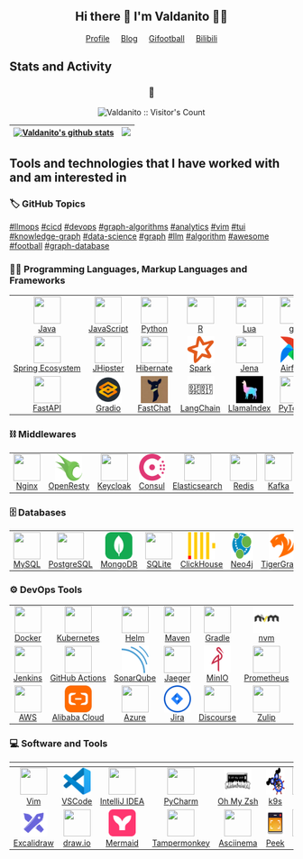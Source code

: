<!-- 
<style>
    ul {
        display: flex;
        justify-content: center;
        list-style-type: none;
        text-align: center;
        align-items: center;
        padding: 0;
        margin: 0;
    }

    li {
        display: inline-block;
        margin: 0 10px;
    }

    a {
        color: inherit;
        text-decoration: none;
        text-align: center;
    }

    a:hover {
        text-decoration: none;
    }

    td {
        text-align: center;
        width: 96px;
        white-space: nowrap;
    }

    td img {
        width: 48px;
        height: 48px;
    }
</style> 
-->

<div>
    <h2 style="text-align: center;"> Hi there 👋 I'm Valdanito 👨‍💻 </h2>
</div>
<div style="text-align: center; text-decoration: center;">
    <ul style="display: flex; justify-content: center; list-style-type: none; text-align: center; align-items: center; padding: 0; margin: 0;">
        <li style="display: inline-block; margin: 0 10px;">
            <a style="color: inherit; display: flex; flex-direction: column; align-items: center; text-align: center;" href="https://github.com/Valdanitooooo" target="_blank">
                <span class="icon-name">Profile</span>
            </a>
        </li>
        <li style="display: inline-block; margin: 0 10px;">
            <a style="color: inherit; display: flex; flex-direction: column; align-items: center; text-align: center;" href="https://github.com/Valdanitooooo/knowledge-hub/discussions" target="_blank">
                <span class="icon-name">Blog</span>
            </a>
        </li>
        <li style="display: inline-block; margin: 0 10px;">
            <a style="color: inherit; display: flex; flex-direction: column; align-items: center; text-align: center;" href="https://valdanito.cn/gifootball/" target="_blank">
                <span class="icon-name">Gifootball</span>
            </a>
        </li>
        <li style="display: inline-block; margin: 0 10px;">
            <a style="color: inherit; display: flex; flex-direction: column; align-items: center; text-align: center;" href="https://space.bilibili.com/662844951" target="_blank">
                <span class="icon-name">Bilibili</span>
            </a>
        </li>
    </ul>
</div>


<h2>Stats and Activity</h2>
<h3 style="text-align: center;">👀</h3>
<div style="text-align: center;"><img src="https://profile-counter.glitch.me/{Valdanitooooo}/count.svg"
        alt="Valdanito :: Visitor's Count" /></div>

| <a href="https://github.com/anuraghazra/github-readme-stats"><img src="https://github-readme-stats.vercel.app/api?username=Valdanitooooo&theme=transparent&show_icons=true&include_all_commits=true&count_private=true&hide_border=true&line_height=20&bg_color=00000000" alt="Valdanito's github stats" /></a> | <a href="https://github.com/anuraghazra/github-readme-stats"><img src="https://github-readme-stats.vercel.app/api/top-langs/?username=Valdanitooooo&theme=transparent&layout=compact&hide_border=true&bg_color=00000000" /></a>|
| ------------- | ------------- |

<h2>Tools and technologies that I have worked with and am interested in</h2>

<h3>🏷️ GitHub Topics</h3>

[#llmops](https://github.com/topics/llmops)
[#cicd](https://github.com/topics/cicd)
[#devops](https://github.com/topics/devops)
[#graph-algorithms](https://github.com/topics/graph-algorithms)
[#analytics](https://github.com/topics/analytics)
[#vim](https://github.com/topics/vim)
[#tui](https://github.com/topics/tui)
[#knowledge-graph](https://github.com/topics/knowledge-graph)
[#data-science](https://github.com/topics/data-science)
[#graph](https://github.com/topics/graph)
[#llm](https://github.com/topics/llm)
[#algorithm](https://github.com/topics/algorithm)
[#awesome](https://github.com/topics/awesome)
[#football](https://github.com/topics/football)
[#graph-database](https://github.com/topics/graph-database)

<h3>👨‍💻 Programming Languages, Markup Languages and Frameworks</h3>
<table>
    <tr>
        <td style="width: 96px;">
            <a style="color: inherit; display: flex; flex-direction: column; align-items: center; text-align: center;" href="https://www.java.com/" target="_blank">
                <img style="width: 48px; height: 48px; margin: 0 auto;" src="https://techstack-generator.vercel.app/java-icon.svg" />
                <div style="text-align: center; white-space: nowrap;">Java</div>
            </a>
        </td>
        <td style="width: 96px;">
            <a style="color: inherit; display: flex; flex-direction: column; align-items: center; text-align: center;" href="https://www.javascript.com/" target="_blank">
                <img style="width: 48px; height: 48px; margin: 0 auto;" src="https://skillicons.dev/icons?theme=light&i=js" />
                <div style="text-align: center; white-space: nowrap;">JavaScript</div>
            </a>
        </td>
        <td style="width: 96px;">
            <a style="color: inherit; display: flex; flex-direction: column; align-items: center; text-align: center;" href="https://www.python.org/" target="_blank">
                <img style="width: 48px; height: 48px; margin: 0 auto;" src="https://techstack-generator.vercel.app/python-icon.svg" />
                <div style="text-align: center; white-space: nowrap;">Python</div>
            </a>
        </td>
        <td style="width: 96px;">
            <a style="color: inherit; display: flex; flex-direction: column; align-items: center; text-align: center;" href="https://www.r-project.org/" target="_blank">
                <img style="width: 48px; height: 48px; margin: 0 auto;" src="https://skillicons.dev/icons?theme=light&i=r" />
                <div style="text-align: center; white-space: nowrap;">R</div>
            </a>
        </td>
        <td style="width: 96px;">
            <a style="color: inherit; display: flex; flex-direction: column; align-items: center; text-align: center;" href="https://www.lua.org/" target="_blank">
                <img style="width: 48px; height: 48px; margin: 0 auto;" src="https://www.lua.org/images/lua30.gif" />
                <div style="text-align: center; white-space: nowrap;">Lua</div>
            </a>
        </td>
        <td style="width: 96px;">
            <a style="color: inherit; display: flex; flex-direction: column; align-items: center; text-align: center;" href="https://github.com/golang/go" target="_blank">
                <img style="width: 48px; height: 48px; margin: 0 auto;" src="https://skillicons.dev/icons?theme=light&i=go" />
                <div style="text-align: center; white-space: nowrap;">go</div>
            </a>
        </td>
        <td style="width: 96px;">
            <a style="color: inherit; display: flex; flex-direction: column; align-items: center; text-align: center;" href="https://www.w3.org/TR/rdf-schema/" target="_blank">
                <img style="width: 48px; height: 48px; margin: 0 auto;" src="https://raw.githubusercontent.com/cygri/rdf-logos/master/svg/rdf.svg" />
                <div style="text-align: center; white-space: nowrap;">RDF</div>
            </a>
        </td>
        <td style="width: 96px;">
            <a style="color: inherit; display: flex; flex-direction: column; align-items: center; text-align: center;" href="https://graphql.org/" target="_blank">
                <img style="width: 48px; height: 48px; margin: 0 auto;" src="https://techstack-generator.vercel.app/graphql-icon.svg" />
                <div style="text-align: center; white-space: nowrap;">GraphQL</div>
            </a>
        </td>
        <td style="width: 96px;">
            <a style="color: inherit; display: flex; flex-direction: column; align-items: center; text-align: center;" href="https://www.gnu.org/software/bash/" target="_blank">
                <img style="width: 48px; height: 48px; margin: 0 auto;" src="https://skillicons.dev/icons?theme=light&i=bash" />
                <div style="text-align: center; white-space: nowrap;">Bash</div>
            </a>
        </td>
    </tr>
    <tr>
        <td style="width: 96px;">
            <a style="color: inherit; display: flex; flex-direction: column; align-items: center; text-align: center;" href="https://spring.io/" target="_blank">
                <img style="width: 48px; height: 48px; margin: 0 auto;" src="https://spring.io/img/spring.svg" />
                <div style="text-align: center; white-space: nowrap;">Spring Ecosystem</div>
            </a>
        </td>
        <td style="width: 96px;">
            <a style="color: inherit; display: flex; flex-direction: column; align-items: center; text-align: center;" href="https://github.com/jhipster/generator-jhipster" target="_blank">
                <img style="width: 48px; height: 48px; margin: 0 auto;" src="https://www.jhipster.tech/images/logo/logo-jhipster.svg" />
                <div style="text-align: center; white-space: nowrap;">JHipster</div>
            </a>
        </td>
        <td style="width: 96px;">
            <a style="color: inherit; display: flex; flex-direction: column; align-items: center; text-align: center;" href="https://hibernate.org/" target="_blank">
                <img style="width: 48px; height: 48px; margin: 0 auto;" src="https://skillicons.dev/icons?theme=light&i=hibernate" />
                <div style="text-align: center; white-space: nowrap;">Hibernate</div>
            </a>
        </td>
        <td style="width: 96px;">
            <a style="color: inherit; display: flex; flex-direction: column; align-items: center; text-align: center;" href="https://github.com/apache/spark" target="_blank">
                <img style="width: 48px; height: 48px; margin: 0 auto;" src="https://raw.githubusercontent.com/Valdanitooooo/Valdanitooooo/main/public/icons/apache_spark_logo.svg" />
                <div style="text-align: center; white-space: nowrap;">Spark</div>
            </a>
        </td>
        <td style="width: 96px;">
            <a style="color: inherit; display: flex; flex-direction: column; align-items: center; text-align: center;" href="https://github.com/apache/jena" target="_blank">
                <img style="width: 48px; height: 48px; margin: 0 auto;" src="https://raw.githubusercontent.com/apache/jena-site/main/static/images/jena-logo-icon.svg" />
                <div style="text-align: center; white-space: nowrap;">Jena</div>
            </a>
        </td>
        <td style="width: 96px;">
            <a style="color: inherit; display: flex; flex-direction: column; align-items: center; text-align: center;" href="https://github.com/apache/airflow" target="_blank">
                <img style="width: 48px; height: 48px; margin: 0 auto;" src="https://raw.githubusercontent.com/apache/airflow/main/docs/apache-airflow/img/logos/airflow_64x64_emoji_transparent.png" />
                <div style="text-align: center; white-space: nowrap;">Airflow</div>
            </a>
        </td>
        <td style="width: 96px;">
            <a style="color: inherit; display: flex; flex-direction: column; align-items: center; text-align: center;" href="https://github.com/nodejs/node" target="_blank">
                <img style="width: 48px; height: 48px; margin: 0 auto;" src="https://skillicons.dev/icons?theme=light&i=nodejs" />
                <div style="text-align: center; white-space: nowrap;">Node.js</div>
            </a>
        </td>
        <td style="width: 96px;">
            <a style="color: inherit; display: flex; flex-direction: column; align-items: center; text-align: center;" href="https://github.com/node-red/node-red" target="_blank">
                <img style="width: 48px; height: 48px; margin: 0 auto;" src="https://nodered.org/about/resources/media/node-red-icon.svg" />
                <div style="text-align: center; white-space: nowrap;">Node-RED</div>
            </a>
        </td>
        <td style="width: 96px;">
            <a style="color: inherit; display: flex; flex-direction: column; align-items: center; text-align: center;" href="https://github.com/rstudio/shiny" target="_blank">
                <img style="width: 48px; height: 48px; margin: 0 auto;" src="https://raw.githubusercontent.com/Valdanitooooo/Valdanitooooo/main/public/icons/shiny-icon.png" />
                <div style="text-align: center; white-space: nowrap;">Shiny</div>
            </a>
        </td>
    </tr>
    <tr>
        <td style="width: 96px;">
            <a style="color: inherit; display: flex; flex-direction: column; align-items: center; text-align: center;" href="https://github.com/tiangolo/fastapi" target="_blank">
                <img style="width: 48px; height: 48px; margin: 0 auto;" src="https://skillicons.dev/icons?theme=light&i=fastapi" />
                <div style="text-align: center; white-space: nowrap;">FastAPI</div>
            </a>
        </td>
        <td style="width: 96px;">
            <a style="color: inherit; display: flex; flex-direction: column; align-items: center; text-align: center;" href="https://github.com/gradio-app/gradio" target="_blank">
                <img style="width: 48px; height: 48px; margin: 0 auto;" src="https://raw.githubusercontent.com/Valdanitooooo/Valdanitooooo/main/public/icons/gradio.svg" />
                <div style="text-align: center; white-space: nowrap;">Gradio</div>
            </a>
        </td>
        <td style="width: 96px;">
            <a style="color: inherit; display: flex; flex-direction: column; align-items: center; text-align: center;" href="https://github.com/lm-sys/FastChat" target="_blank">
                <img style="width: 48px; height: 48px; margin: 0 auto;" src="https://raw.githubusercontent.com/Valdanitooooo/Valdanitooooo/main/public/icons/vicuna_logo.jpeg" />
                <div style="text-align: center; white-space: nowrap;">FastChat</div>
            </a>
        </td>
        <td style="width: 96px;">
            <a style="color: inherit; display: flex; flex-direction: column; align-items: center; text-align: center;" href="https://github.com/langchain-ai/langchain" target="_blank">
                <img style="width: 48px; height: 48px; margin: 0 auto;" src="https://raw.githubusercontent.com/Valdanitooooo/Valdanitooooo/main/public/icons/langchain.svg" />
                <div style="text-align: center; white-space: nowrap;">LangChain</div>
            </a>
        </td>
        <td style="width: 96px;">
            <a style="color: inherit; display: flex; flex-direction: column; align-items: center; text-align: center;" href="https://github.com/run-llama/llama_index" target="_blank">
                <img style="width: 48px; height: 48px; margin: 0 auto;" src="https://raw.githubusercontent.com/Valdanitooooo/Valdanitooooo/main/public/icons/llamaindex.png" />
                <div style="text-align: center; white-space: nowrap;">LlamaIndex</div>
            </a>
        </td>
        <td style="width: 96px;">
            <a style="color: inherit; display: flex; flex-direction: column; align-items: center; text-align: center;" href="https://github.com/pytorch/pytorch" target="_blank">
                <img style="width: 48px; height: 48px; margin: 0 auto;" src="https://skillicons.dev/icons?theme=light&i=pytorch" />
                <div style="text-align: center; white-space: nowrap;">PyTorch</div>
            </a>
        </td>
        <td style="width: 96px;">
            <a style="color: inherit; display: flex; flex-direction: column; align-items: center; text-align: center;" href="https://github.com/huggingface/transformers" target="_blank">
                <img style="width: 48px; height: 48px; margin: 0 auto;" src="https://huggingface.co/datasets/huggingface/brand-assets/resolve/main/hf-logo.svg" />
                <div style="text-align: center; white-space: nowrap;">Transformers</div>
            </a>
        </td>
        <td style="width: 96px;">
            <a style="color: inherit; display: flex; flex-direction: column; align-items: center; text-align: center;" href="https://github.com/microsoft/DeepSpeed" target="_blank">
                <img style="width: 48px; height: 48px; margin: 0 auto;" src="https://raw.githubusercontent.com/Valdanitooooo/Valdanitooooo/main/public/icons/deepspeed.jpg" />
                <div style="text-align: center; white-space: nowrap;">DeepSpeed</div>
            </a>
        </td>
    </tr>
</table>

<h3>⛓️ Middlewares</h3>
<table>
    <tr>
        <td style="width: 96px;">
            <a style="color: inherit; display: flex; flex-direction: column; align-items: center; text-align: center;" href="https://www.nginx.com/" target="_blank">
                <img style="width: 48px; height: 48px; margin: 0 auto;" src="https://techstack-generator.vercel.app/nginx-icon.svg" />
                <div style="text-align: center; white-space: nowrap;">Nginx</div>
            </a>
        </td>
        <td style="width: 96px;">
            <a style="color: inherit; display: flex; flex-direction: column; align-items: center; text-align: center;" href="https://github.com/openresty/openresty" target="_blank">
                <img style="width: 48px; height: 48px; margin: 0 auto;" src="https://raw.githubusercontent.com/Valdanitooooo/Valdanitooooo/main/public/icons/openresty.svg" />
                <div style="text-align: center; white-space: nowrap;">OpenResty</div>
            </a>
        </td>
        <td style="width: 96px;">
            <a style="color: inherit; display: flex; flex-direction: column; align-items: center; text-align: center;" href="https://github.com/keycloak/keycloak" target="_blank">
                <img style="width: 48px; height: 48px; margin: 0 auto;" src="https://www.keycloak.org/resources/images/icon.svg" />
                <div style="text-align: center; white-space: nowrap;">Keycloak</div>
            </a>
        </td>
        <td style="width: 96px;">
            <a style="color: inherit; display: flex; flex-direction: column; align-items: center; text-align: center;" href="https://github.com/hashicorp/consul" target="_blank">
                <img style="width: 48px; height: 48px; margin: 0 auto;" src="https://raw.githubusercontent.com/hashicorp/consul/main/website/public/img/logo.svg" />
                <div style="text-align: center; white-space: nowrap;">Consul</div>
            </a>
        </td>
        <td style="width: 96px;">
            <a style="color: inherit; display: flex; flex-direction: column; align-items: center; text-align: center;" href="https://github.com/elastic/elasticsearch" target="_blank">
                <img style="width: 48px; height: 48px; margin: 0 auto;" src="https://skillicons.dev/icons?theme=light&i=elasticsearch" />
                <div style="text-align: center; white-space: nowrap;">Elasticsearch</div>
            </a>
        </td>
        <td style="width: 96px;">
            <a style="color: inherit; display: flex; flex-direction: column; align-items: center; text-align: center;" href="https://github.com/redis/redis" target="_blank">
                <img style="width: 48px; height: 48px; margin: 0 auto;" src="https://skillicons.dev/icons?theme=light&i=redis" />
                <div style="text-align: center; white-space: nowrap;">Redis</div>
            </a>
        </td>
        <td style="width: 96px;">
            <a style="color: inherit; display: flex; flex-direction: column; align-items: center; text-align: center;" href="https://kafka.apache.org/" target="_blank">
                <img style="width: 48px; height: 48px; margin: 0 auto;" src="https://skillicons.dev/icons?theme=light&i=kafka" />
                <div style="text-align: center; white-space: nowrap;">Kafka</div>
            </a>
        </td>
        <td style="width: 96px;">
            <a style="color: inherit; display: flex; flex-direction: column; align-items: center; text-align: center;" href="https://github.com/rabbitmq/rabbitmq-server" target="_blank">
                <img style="width: 48px; height: 48px; margin: 0 auto;" src="https://skillicons.dev/icons?theme=light&i=rabbitmq" />
                <div style="text-align: center; white-space: nowrap;">RabbitMQ</div>
            </a>
        </td>
        <td style="width: 96px;">
            <a style="color: inherit; display: flex; flex-direction: column; align-items: center; text-align: center;" href="https://github.com/alibaba/canal" target="_blank">
                <img style="width: 48px; height: 48px; margin: 0 auto;" src="https://raw.githubusercontent.com/alibaba/canal/master/logo.png" />
                <div style="text-align: center; white-space: nowrap;">Canal</div>
            </a>
        </td>
    </tr>
</table>

<h3>🗄️ Databases</h3>
<table>
    <tr>
        <td style="width: 96px;">
            <a style="color: inherit; display: flex; flex-direction: column; align-items: center; text-align: center;" href="https://www.mysql.com/" target="_blank">
                <img style="width: 48px; height: 48px; margin: 0 auto;" src="https://techstack-generator.vercel.app/mysql-icon.svg" />
                <div style="text-align: center; white-space: nowrap;">MySQL</div>
            </a>
        </td>
        <td style="width: 96px;">
            <a style="color: inherit; display: flex; flex-direction: column; align-items: center; text-align: center;" href="https://www.postgresql.org/" target="_blank">
                <img style="width: 48px; height: 48px; margin: 0 auto;" src="https://skillicons.dev/icons?theme=light&i=postgres" />
                <div style="text-align: center; white-space: nowrap;">PostgreSQL</div>
            </a>
        </td>
        <td style="width: 96px;">
            <a style="color: inherit; display: flex; flex-direction: column; align-items: center; text-align: center;" href="https://github.com/mongodb/mongo" target="_blank">
                <img style="width: 48px; height: 48px; margin: 0 auto;" src="https://raw.githubusercontent.com/Valdanitooooo/Valdanitooooo/main/public/icons/mongodb.svg" />
                <div style="text-align: center; white-space: nowrap;">MongoDB</div>
            </a>
        </td>
        <td style="width: 96px;">
            <a style="color: inherit; display: flex; flex-direction: column; align-items: center; text-align: center;" href="https://www.sqlite.org/index.html" target="_blank">
                <img style="width: 48px; height: 48px; margin: 0 auto;" src="https://skillicons.dev/icons?theme=light&i=sqlite" />
                <div style="text-align: center; white-space: nowrap;">SQLite</div>
            </a>
        </td>
        <td style="width: 96px;">
            <a style="color: inherit; display: flex; flex-direction: column; align-items: center; text-align: center;" href="https://github.com/ClickHouse/ClickHouse" target="_blank">
                <img style="width: 48px; height: 48px; margin: 0 auto;" src="https://raw.githubusercontent.com/Valdanitooooo/Valdanitooooo/main/public/icons/clickhouse.svg" />
                <div style="text-align: center; white-space: nowrap;">ClickHouse</div>
            </a>
        </td>
        <td style="width: 96px;">
            <a style="color: inherit; display: flex; flex-direction: column; align-items: center; text-align: center;" href="https://github.com/neo4j/neo4j" target="_blank">
                <img style="width: 48px; height: 48px; margin: 0 auto;" src="https://raw.githubusercontent.com/Valdanitooooo/Valdanitooooo/main/public/icons/neo4j-icon.svg" />
                <div style="text-align: center; white-space: nowrap;">Neo4j</div>
            </a>
        </td>
        <td style="width: 96px;">
            <a style="color: inherit; display: flex; flex-direction: column; align-items: center; text-align: center;" href="https://www.tigergraph.com/" target="_blank">
                <img style="width: 48px; height: 48px; margin: 0 auto;" src="https://raw.githubusercontent.com/Valdanitooooo/Valdanitooooo/main/public/icons/tigergraph.png" />
                <div style="text-align: center; white-space: nowrap;">TigerGraph</div>
            </a>
        </td>
        <td style="width: 96px;">
            <a style="color: inherit; display: flex; flex-direction: column; align-items: center; text-align: center;" href="https://github.com/dgraph-io/dgraph" target="_blank">
                <img style="width: 48px; height: 48px; margin: 0 auto;" src="https://raw.githubusercontent.com/Valdanitooooo/Valdanitooooo/main/public/icons/dgraphio-icon.svg" />
                <div style="text-align: center; white-space: nowrap;">Dgraph</div>
            </a>
        </td>
        <td style="width: 96px;">
            <a style="color: inherit; display: flex; flex-direction: column; align-items: center; text-align: center;" href="https://github.com/vesoft-inc/nebula" target="_blank">
                <img style="width: 48px; height: 48px; margin: 0 auto;" src="https://raw.githubusercontent.com/Valdanitooooo/Valdanitooooo/main/public/icons/nebulagraph.png" />
                <div style="text-align: center; white-space: nowrap;">NebulaGraph</div>
            </a>
        </td>
    </tr>
</table>

<h3>⚙️ DevOps Tools</h3>
<table>
    <tr>
        <td style="width: 96px;">
            <a style="color: inherit; display: flex; flex-direction: column; align-items: center; text-align: center;" href="https://www.docker.com/" target="_blank">
                <img style="width: 48px; height: 48px; margin: 0 auto;" src="https://techstack-generator.vercel.app/docker-icon.svg" />
                <div style="text-align: center; white-space: nowrap;">Docker</div>
            </a>
        </td>
        <td style="width: 96px;">
            <a style="color: inherit; display: flex; flex-direction: column; align-items: center; text-align: center;" href="https://github.com/kubernetes/kubernetes" target="_blank">
                <img style="width: 48px; height: 48px; margin: 0 auto;" src="https://techstack-generator.vercel.app/kubernetes-icon.svg" />
                <div style="text-align: center; white-space: nowrap;">Kubernetes</div>
            </a>
        </td>
        <td style="width: 96px;">
            <a style="color: inherit; display: flex; flex-direction: column; align-items: center; text-align: center;" href="https://github.com/helm/helm" target="_blank">
                <img style="width: 48px; height: 48px; margin: 0 auto;" src="https://helm.sh/img/helm.svg" />
                <div style="text-align: center; white-space: nowrap;">Helm</div>
            </a>
        </td>
        <td style="width: 96px;">
            <a style="color: inherit; display: flex; flex-direction: column; align-items: center; text-align: center;" href="https://github.com/apache/maven" target="_blank">
                <img style="width: 48px; height: 48px; margin: 0 auto;" src="https://skillicons.dev/icons?theme=light&i=maven" />
                <div style="text-align: center; white-space: nowrap;">Maven</div>
            </a>
        </td>
        <td style="width: 96px;">
            <a style="color: inherit; display: flex; flex-direction: column; align-items: center; text-align: center;" href="https://github.com/gradle/gradle" target="_blank">
                <img style="width: 48px; height: 48px; margin: 0 auto;" src="https://skillicons.dev/icons?theme=light&i=gradle" />
                <div style="text-align: center; white-space: nowrap;">Gradle</div>
            </a>
        </td>
        <td style="width: 96px;">
            <a style="color: inherit; display: flex; flex-direction: column; align-items: center; text-align: center;" href="https://github.com/nvm-sh/nvm" target="_blank">
                <img style="width: 48px; height: 48px; margin: 0 auto;" src="https://raw.githubusercontent.com/Valdanitooooo/Valdanitooooo/main/public/icons/nvm-logo.png" />
                <div style="text-align: center; white-space: nowrap;">nvm</div>
            </a>
        </td>
        <td style="width: 96px;">
            <a style="color: inherit; display: flex; flex-direction: column; align-items: center; text-align: center;" href="https://github.com/conda/conda" target="_blank">
                <img style="width: 48px; height: 48px; margin: 0 auto;" src="https://skillicons.dev/icons?theme=light&i=anaconda" />
                <div style="text-align: center; white-space: nowrap;">Conda</div>
            </a>
        </td>
        <td style="width: 96px;">
            <a style="color: inherit; display: flex; flex-direction: column; align-items: center; text-align: center;" href="https://github.com/" target="_blank">
                <img style="width: 48px; height: 48px; margin: 0 auto;" src="https://techstack-generator.vercel.app/github-icon.svg" />
                <div style="text-align: center; white-space: nowrap;">Github</div>
            </a>
        </td>
        <td style="width: 96px;">
            <a style="color: inherit; display: flex; flex-direction: column; align-items: center; text-align: center;" href="https://gitlab.com/" target="_blank">
                <img style="width: 48px; height: 48px; margin: 0 auto;" src="https://skillicons.dev/icons?theme=light&i=gitlab" />
                <div style="text-align: center; white-space: nowrap;">GitLab</div>
            </a>
        </td>
    </tr>
    <tr>
        <td style="width: 96px;">
            <a style="color: inherit; display: flex; flex-direction: column; align-items: center; text-align: center;" href="https://github.com/jenkinsci/jenkins" target="_blank">
                <img style="width: 48px; height: 48px; margin: 0 auto;" src="https://skillicons.dev/icons?theme=light&i=jenkins" />
                <div style="text-align: center; white-space: nowrap;">Jenkins</div>
            </a>
        </td>
        <td style="width: 96px;">
            <a style="color: inherit; display: flex; flex-direction: column; align-items: center; text-align: center;" href="https://github.com/features/actions" target="_blank">
                <img style="width: 48px; height: 48px; margin: 0 auto;" src="https://skillicons.dev/icons?theme=light&i=githubactions" />
                <div style="text-align: center; white-space: nowrap;">GitHub Actions</div>
            </a>
        </td>
        <td style="width: 96px;">
            <a style="color: inherit; display: flex; flex-direction: column; align-items: center; text-align: center;" href="https://github.com/SonarSource/sonarqube" target="_blank">
                <img style="width: 48px; height: 48px; margin: 0 auto;" src="https://raw.githubusercontent.com/Valdanitooooo/Valdanitooooo/main/public/icons/sonarqube.svg" />
                <div style="text-align: center; white-space: nowrap;">SonarQube</div>
            </a>
        </td>
        <td style="width: 96px;">
            <a style="color: inherit; display: flex; flex-direction: column; align-items: center; text-align: center;" href="https://github.com/jaegertracing/jaeger" target="_blank">
                <img style="width: 48px; height: 48px; margin: 0 auto;" src="https://www.jaegertracing.io/img/jaeger-vector.svg" />
                <div style="text-align: center; white-space: nowrap;">Jaeger</div>
            </a>
        </td>
        <td style="width: 96px;">
            <a style="color: inherit; display: flex; flex-direction: column; align-items: center; text-align: center;" href="https://github.com/minio/minio" target="_blank">
                <img style="width: 48px; height: 48px; margin: 0 auto;" src="https://raw.githubusercontent.com/Valdanitooooo/Valdanitooooo/main/public/icons/minio-icon.png" />
                <div style="text-align: center; white-space: nowrap;">MinIO</div>
            </a>
        </td>
        <td style="width: 96px;">
            <a style="color: inherit; display: flex; flex-direction: column; align-items: center; text-align: center;" href="https://github.com/prometheus/prometheus" target="_blank">
                <img style="width: 48px; height: 48px; margin: 0 auto;" src="https://skillicons.dev/icons?theme=light&i=prometheus" />
                <div style="text-align: center; white-space: nowrap;">Prometheus</div>
            </a>
        </td>
        <td style="width: 96px;">
            <a style="color: inherit; display: flex; flex-direction: column; align-items: center; text-align: center;" href="https://github.com/grafana/grafana" target="_blank">
                <img style="width: 48px; height: 48px; margin: 0 auto;" src="https://skillicons.dev/icons?theme=light&i=grafana" />
                <div style="text-align: center; white-space: nowrap;">Grafana</div>
            </a>
        </td>
        <td style="width: 96px;">
            <a style="color: inherit; display: flex; flex-direction: column; align-items: center; text-align: center;" href="https://github.com/elastic/logstash" target="_blank">
                <img style="width: 48px; height: 48px; margin: 0 auto;" src="https://raw.githubusercontent.com/Valdanitooooo/Valdanitooooo/main/public/icons/elasticco_logstash-icon.svg" />
                <div style="text-align: center; white-space: nowrap;">Logstash</div>
            </a>
        </td>
        <td style="width: 96px;">
            <a style="color: inherit; display: flex; flex-direction: column; align-items: center; text-align: center;" href="https://github.com/apache/jmeter" target="_blank">
                <img style="width: 48px; height: 48px; margin: 0 auto;" src="https://jmeter.apache.org/images/jmeter_square.svg" />
                <div style="text-align: center; white-space: nowrap;">JMeter</div>
            </a>
        </td>
    </tr>
    <tr>
        <td style="width: 96px;">
            <a style="color: inherit; display: flex; flex-direction: column; align-items: center; text-align: center;" href="https://aws.amazon.com/" target="_blank">
                <img style="width: 48px; height: 48px; margin: 0 auto;" src="https://techstack-generator.vercel.app/aws-icon.svg" />
                <div style="text-align: center; white-space: nowrap;">AWS</div>
            </a>
        </td>
        <td style="width: 96px;">
            <a style="color: inherit; display: flex; flex-direction: column; align-items: center; text-align: center;" href="https://cn.aliyun.com/" target="_blank">
                <img style="width: 48px; height: 48px; margin: 0 auto;" src="https://raw.githubusercontent.com/Valdanitooooo/Valdanitooooo/main/public/icons/aliyun.png" />
                <div style="text-align: center; white-space: nowrap;">Alibaba Cloud</div>
            </a>
        </td>
        <td style="width: 96px;">
            <a style="color: inherit; display: flex; flex-direction: column; align-items: center; text-align: center;" href="https://azure.microsoft.com/" target="_blank">
                <img style="width: 48px; height: 48px; margin: 0 auto;" src="https://skillicons.dev/icons?theme=light&i=azure" />
                <div style="text-align: center; white-space: nowrap;">Azure</div>
            </a>
        </td>
        <td style="width: 96px;">
            <a style="color: inherit; display: flex; flex-direction: column; align-items: center; text-align: center;" href="https://www.atlassian.com/software/jira" target="_blank">
                <img style="width: 48px; height: 48px; margin: 0 auto;" src="https://raw.githubusercontent.com/Valdanitooooo/Valdanitooooo/main/public/icons/jira-icon.png" />
                <div style="text-align: center; white-space: nowrap;">Jira</div>
            </a>
        </td>
        <td style="width: 96px;">
            <a style="color: inherit; display: flex; flex-direction: column; align-items: center; text-align: center;" href="https://github.com/discourse/discourse" target="_blank">
                <img style="width: 48px; height: 48px; margin: 0 auto;" src="https://raw.githubusercontent.com/discourse/discourse/main/public/images/favicons/discourse.png" />
                <div style="text-align: center; white-space: nowrap;">Discourse</div>
            </a>
        </td>
        <td style="width: 96px;">
            <a style="color: inherit; display: flex; flex-direction: column; align-items: center; text-align: center;" href="https://github.com/zulip/zulip" target="_blank">
                <img style="width: 48px; height: 48px; margin: 0 auto;" src="https://raw.githubusercontent.com/zulip/zulip/main/static/images/logo/zulip-icon-circle.svg" />
                <div style="text-align: center; white-space: nowrap;">Zulip</div>
            </a>
        </td>
    </tr>
</table>

<h3>💻 Software and Tools</h3>

| <!-- --> | <!-- --> | <!-- --> | <!-- --> | <!-- --> | <!-- --> | <!-- --> | <!-- --> | <!-- --> |
|:--------:|:--------:|:--------:|:--------:|:--------:|:--------:|:--------:|:--------:|:--------:|
|<a href="https://github.com/vim/vim" target="_blank"> <img style="width: 48px; height: 48px; margin: 0 auto;" src="https://www.vim.org/images/vimlogo.svg" /> <div style="text-align: center; white-space: nowrap;">Vim</div></a> | <a href="https://github.com/microsoft/vscode" target="_blank"> <img style="width: 48px; height: 48px; margin: 0 auto;" src="https://raw.githubusercontent.com/Valdanitooooo/Valdanitooooo/main/public/icons/vscode.svg" /> <div style="text-align: center; white-space: nowrap;">VSCode</div></a> | <a href="https://www.jetbrains.com/idea/" target="_blank"> <img style="width: 48px; height: 48px; margin: 0 auto;" src="https://resources.jetbrains.com/storage/products/company/brand/logos/IntelliJ_IDEA_icon.svg" /> <div style="text-align: center; white-space: nowrap;">IntelliJ IDEA</div></a> | <a href="https://www.jetbrains.com/pycharm/" target="_blank"> <img style="width: 48px; height: 48px; margin: 0 auto;" src="https://resources.jetbrains.com/storage/products/company/brand/logos/PyCharm_icon.svg" /> <div style="text-align: center; white-space: nowrap;">PyCharm</div></a> | <a href="https://github.com/ohmyzsh/ohmyzsh" target="_blank"> <img style="width: 48px; height: 48px; margin: 0 auto;" src="https://raw.githubusercontent.com/Valdanitooooo/Valdanitooooo/main/public/icons/ohmyzsh.png" /> <div style="text-align: center; white-space: nowrap;">Oh My Zsh</div></a> | <a href="https://github.com/derailed/k9s" target="_blank"> <img style="width: 48px; height: 48px; margin: 0 auto;" src="https://raw.githubusercontent.com/derailed/k9s/master/assets/k9s_helm.png" /> <div style="text-align: center; white-space: nowrap;">k9s</div></a> | <a href="https://github.com/OlyaB/CyanTheme" target="_blank"> <img style="width: 48px; height: 48px; margin: 0 auto;" src="https://raw.githubusercontent.com/OlyaB/CyanTheme/master/resources/META-INF/pluginIcon.svg" /> <div style="text-align: center; white-space: nowrap;">Cyan</div></a> | <a href="https://github.com/axel-download-accelerator/axel" target="_blank"> <img style="width: 48px; height: 48px; margin: 0 auto;" src="https://avatars.githubusercontent.com/u/31333481?s=48&v=4" /> <div style="text-align: center; white-space: nowrap;">axel</div></a> | <a href="https://github.com/firecamp-dev/firecamp" target="_blank"> <img style="width: 48px; height: 48px; margin: 0 auto;" src="https://raw.githubusercontent.com/firecamp-dev/firecamp/main/.github/logo.svg" /> <div style="text-align: center; white-space: nowrap;">Firecamp</div></a>|
|<a href="https://github.com/excalidraw/excalidraw" target="_blank"> <img style="width: 48px; height: 48px; margin: 0 auto;" src="https://raw.githubusercontent.com/excalidraw/excalidraw/master/public/favicon.svg" /> <div style="text-align: center; white-space: nowrap;">Excalidraw</div></a> | <a href="https://github.com/jgraph/drawio" target="_blank"> <img style="width: 48px; height: 48px; margin: 0 auto;" src="https://raw.githubusercontent.com/jgraph/drawio/dev/src/main/webapp/images/drawlogo48.png" /> <div style="text-align: center; white-space: nowrap;">draw.io</div></a> | <a href="https://github.com/mermaid-js/mermaid" target="_blank"> <img style="width: 48px; height: 48px; margin: 0 auto;" src="https://raw.githubusercontent.com/mermaid-js/mermaid/develop/docs/public/favicon.svg" /> <div style="text-align: center; white-space: nowrap;">Mermaid</div></a> | <a href="https://github.com/Tampermonkey/tampermonkey" target="_blank"> <img style="width: 48px; height: 48px; margin: 0 auto;" src="https://raw.githubusercontent.com/Tampermonkey/tampermonkey/master/images/icon48.png" /> <div style="text-align: center; white-space: nowrap;">Tampermonkey</div></a> | <a href="https://github.com/asciinema/asciinema" target="_blank"> <img style="width: 48px; height: 48px; margin: 0 auto;" src="https://raw.githubusercontent.com/asciinema/asciinema.github.io/main/docs/assets/logo.svg" /> <div style="text-align: center; white-space: nowrap;">Asciinema</div></a> | <a href="https://github.com/phw/peek" target="_blank"> <img style="width: 48px; height: 48px; margin: 0 auto;" src="https://raw.githubusercontent.com/phw/peek/main/data/icons/com.uploadedlobster.peek.svg" /> <div style="text-align: center; white-space: nowrap;">Peek</div></a> | <a href="https://github.com/wulkano/Kap" target="_blank"> <img style="width: 48px; height: 48px; margin: 0 auto;" src="https://raw.githubusercontent.com/wulkano/Kap/main/renderer/public/static/kap-icon.png" /> <div style="text-align: center; white-space: nowrap;">Kap</div></a> | <a href="https://github.com/obsproject/obs-studio" target="_blank"> <img style="width: 48px; height: 48px; margin: 0 auto;" src="https://obsproject.com/assets/images/new_icon_small-r.png" /> <div style="text-align: center; white-space: nowrap;">OBS</div></a> | <a href="https://github.com/jitsi/jitsi-meet" target="_blank"> <img style="width: 48px; height: 48px; margin: 0 auto;" src="https://raw.githubusercontent.com/jitsi/jitsi-meet/master/static/pwa/icons/icon192.png" /> <div style="text-align: center; white-space: nowrap;">Jitsi Meet</div></a>|

